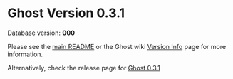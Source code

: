 # Ghost Version 0.3.1

Database version: **000**

Please see the [main README](https://github.com/TryGhost/Ghost-Config/tree/master/ghost-versions#ghost-db-version-debugging-kit) or the Ghost wiki [Version Info](https://github.com/TryGhost/Ghost/wiki/Version-Info) page for more information.

Alternatively, check the release page for [Ghost 0.3.1](https://github.com/TryGhost/Ghost/releases/tag/0.3.1)


